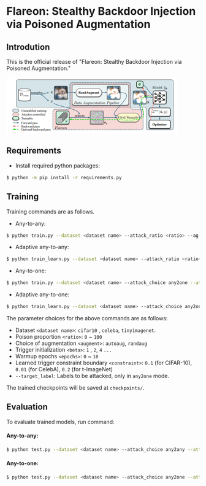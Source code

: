 # Flareon: Stealthy Backdoor Injection via Poisoned Augmentation

## Introdution

This is the official release 
of "Flareon: Stealthy Backdoor Injection via Poisoned Augmentation."

![High-level overview](https://github.com/lafeat/flareon/blob/main/assets/overview.png)

## Requirements

- Install required python packages:
```bash
$ python -m pip install -r requirements.py
```

## Training
Training commands are as follows.

* Any-to-any:
```bash
$ python train.py --dataset <dataset name> --attack_ratio <ratio> --ag <augment> --s <beta>
```
* Adaptive any-to-any:
```bash
$ python train_learn.py --dataset <dataset name> --attack_ratio <ratio> --ag <augment> --s <beta> --warmup_epochs <epochs>
```
* Any-to-one:
```bash
$ python train.py --dataset <dataset name> --attack_choice any2one --attack_ratio <ratio> --ag <augment> --s <beta>
```
* Adaptive any-to-one:
```bash
$ python train_learn.py --dataset <dataset name> --attack_choice any2one --attack_ratio <ratio> --ag <augment> --s <beta> --warmup_epochs <epochs> --eps <constraint>
```

The parameter choices for the above commands are as follows:
- Dataset `<dataset name>`: `cifar10` , `celeba`, `tinyimagenet`.
- Poison proportion `<ratio>`: `0` ~ `100`
- Choice of augmentation `<augment>`: `autoaug`, `randaug`
- Trigger initialization `<beta>`: `1` , `2`, `4` `...`
- Warmup epochs `<epochs>`: `0` ~ `10`
- Learned trigger constraint boundary `<constraint>`: `0.1` (for CIFAR-10), `0.01` (for CelebA), `0.2` (for t-ImageNet)
- `--target_label`: Labels to be attacked, only in `any2one` mode.

The trained checkpoints will be saved at `checkpoints/`.

## Evaluation

To evaluate trained models, run command:

#### Any-to-any:
```bash
$ python test.py --dataset <dataset name> --attack_choice any2any --attack_ratio <ratio> --ag <augment> --s <beta>

```

#### Any-to-one:
```bash
$ python test.py --dataset <dataset name> --attack_choice any2one --attack_ratio <ratio> --ag <augment> --s <beta>
```
